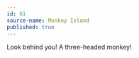 ```yaml
---
id: 61
source-name: Monkey Island
published: true
---
```


<p>Look behind you! A three-headed monkey!</p>


